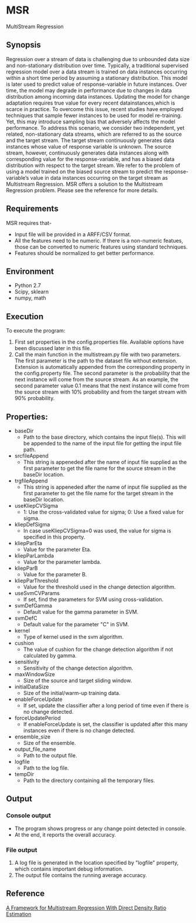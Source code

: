 # MSR
MultiStream Regression

## Synopsis
Regression over a stream of data is challenging due to unbounded data size and non-stationary distribution over time. Typically, a traditional supervised regression model over a data stream is trained on data instances occurring within a short time period by assuming a stationary distribution. This model is later used to predict value of response-variable in future instances. Over time, the model may degrade in performance due to changes in data distribution among incoming data instances. Updating the model for change adaptation requires true value for every recent datainstances,which is scarce in practice. To overcome this issue, recent studies have employed techniques that sample fewer instances to be used for model re-training. Yet, this may introduce sampling bias that adversely affects the model performance. To address this scenario, we consider two independent, yet related, non-stationary data streams, which are referred to as the source and the target stream. The target stream continuously generates data instances whose value of response variable is unknown. The source stream, however, continuously generates data instances along with corresponding value for the response-variable, and has a biased data distribution with respect to the target stream. We refer to the problem of using a model trained on the biased source stream to predict the response-variable’s value in data instances occurring on the target stream as Multistream Regression. MSR offers a solution to the Multistream Regression problem. Please see the reference for more details.

## Requirements
MSR requires that-
* Input file will be provided in a ARFF/CSV format.
* All the features need to be numeric. If there is a non-numeric featues, those can be converted to numeric features using standard techniques.
* Features should be normalized to get better performance. 

## Environment
* Python 2.7
* Scipy, sklearn
* numpy, math

## Execution
To execute the program:
1. First set properties in the config.properties file. Available options have been discussed later in this file.
2. Call the main function in the multistream.py file with two parameters. The first parameter is the path to the dataset file without extension. Extension is automatically appended from the corresponding property in the config.property file. The second parameter is the probability that the next instance will come from the source stream. As an example, the second parameter value 0.1 means that the next instance will come from the source stream with 10% probability and from the target stream with 90% probability. 
 
## Properties:
* baseDir
  * Path to the base directory, which contains the input file(s). This will be appended to the name of the input file for getting the input file path.
* srcfileAppend
  * This string is appeneded after the name of input file supplied as the first parameter to get the file name for the source stream in the baseDir location.
* trgfileAppend
  * This string is appeneded after the name of input file supplied as the first parameter to get the file name for the target stream in the baseDir location.
* useKliepCVSigma
  * 1: Use the cross-validated value for sigma; 0: Use a fixed value for sigma.
* kliepDefSigma
  * In case useKliepCVSigma=0 was used, the value for sigma is specified in this property.
* kliepParEta
  * Value for the parameter Eta.
* kliepParLambda
  * Value for the parameter lambda.
* kliepParB
  * Value for the parameter B.
* kliepParThreshold
  * Value for the threshold used in the change detection algorithm.
* useSvmCVParams
  * If set, find the parameters for SVM using cross-validation.
* svmDefGamma
  * Default value for the gamma parameter in SVM.
* svmDefC
  * Default value for the parameter "C" in SVM.
* kernel
  * Type of kernel used in the svm algorithm.
* cushion
  * The value of cushion for the change detection algorithm if not calculated by gamma.
* sensitivity
  * Sensitivity of the change detection algorithm.
* maxWindowSize
  * Size of the source and target sliding window.
* initialDataSize
  * Size of the initial/warm-up training data.
* enableForceUpdate
  * If set, update the classifier after a long period of time even if there is no change detected.
* forceUpdatePeriod
  * If enableForceUpdate is set, the classifier is updated after this many instances even if there is no change detected.
* ensemble_size
  * Size of the ensemble.
* output_file_name
  * Path to the output file.
* logfile
  * Path to the log file.
* tempDir
  * Path to the directory containing all the temporary files.

## Output
### Console output
* The program shows progress or any change point detected in console. 
* At the end, it reports the overall accuracy.

### File output
1. A log file is generated in the location specified by "logfile" property, which contains important debug information.
2. The output file contains the running average accuracy.

## Reference
[A Framework for Multistream Regression With Direct Density Ratio Estimation](https://www.aaai.org/ocs/index.php/AAAI/AAAI18/paper/view/17369)